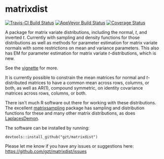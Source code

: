 # matrixdist

 [![Travis-CI Build Status](https://travis-ci.org/gzt/matrixdist.svg?branch=master)](https://travis-ci.org/gzt/matrixdist)
 [![AppVeyor Build Status](https://ci.appveyor.com/api/projects/status/github/gzt/matrixdist?branch=master&svg=true)](https://ci.appveyor.com/project/gzt/matrixdist)
 [![Coverage Status](https://img.shields.io/codecov/c/github/gzt/matrixdist/master.svg)](https://codecov.io/github/gzt/matrixdist?branch=master)

A package for matrix variate distributions, including the normal, *t*, and inverted *t*. 
Currently with sampling and density functions for those distributions as well as methods for 
parameter estimation for matrix variate normals with some restrictions on mean and variance
parameters. This also has EM for parameter estimation for matrix variate *t*-distributions, which is new.

See the [vignette](../vignettes/matrixnormal.html) for more.

It is currently possible to constrain the mean matrices for normal and *t*-distributed matrices to have a common mean across rows, columns, or both, as well as AR(1), compound symmetric, on identity covariance matrices across rows, columns, or both. 


There isn't much R software out there for working with these distributions. The 
excellent [matrixsampling](https://cran.r-project.org/package=matrixsampling) package 
has sampling and distribution functions for these and many other matrix distributions,
as does [LaplacesDemon](https://cran.r-project.org/package=LaplacesDemon).

The software can be installed by running:

    devtools::install_github("gzt/matrixdist")

Please let me know if you have any issues or suggestions here: https://github.com/gzt/matrixdist/issues


